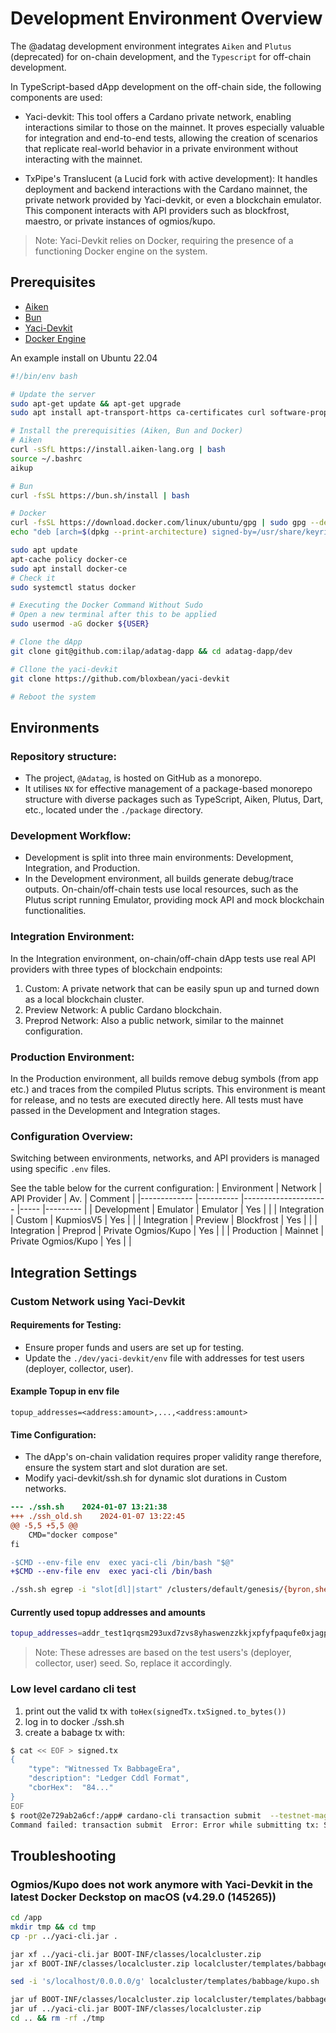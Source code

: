 # Development Environment Overview

The @adatag development environment integrates `Aiken` and `Plutus` (deprecated) for on-chain development, and the `Typescript` for off-chain development.

In TypeScript-based dApp development on the off-chain side, the following components are used:

- Yaci-devkit: This tool offers a Cardano private network, enabling interactions similar to those on the mainnet. It proves especially valuable for integration and end-to-end tests, allowing the creation of scenarios that replicate real-world behavior in a private environment without interacting with the mainnet.

- TxPipe's Translucent (a Lucid fork with active development): It handles deployment and backend interactions with the Cardano mainnet, the private network provided by Yaci-devkit, or even a blockchain emulator. This component interacts with API providers such as blockfrost, maestro, or private instances of ogmios/kupo.

> Note: Yaci-Devkit relies on Docker, requiring the presence of a functioning Docker engine on the system.

## Prerequisites

- [Aiken](https://aiken-lang.org/installation-instructions)
- [Bun](https://bun.sh/docs/installation)
- [Yaci-Devkit](https://github.com/bloxbean/yaci-devkit)
- [Docker Engine](https://docs.docker.com/engine/install/)

An example install on Ubuntu 22.04

```bash
#!/bin/env bash

# Update the server
sudo apt-get update && apt-get upgrade
sudo apt install apt-transport-https ca-certificates curl software-properties-common

# Install the prerequisities (Aiken, Bun and Docker)
# Aiken
curl -sSfL https://install.aiken-lang.org | bash
source ~/.bashrc
aikup

# Bun
curl -fsSL https://bun.sh/install | bash

# Docker
curl -fsSL https://download.docker.com/linux/ubuntu/gpg | sudo gpg --dearmor -o /usr/share/keyrings/docker-archive-keyring.gpg
echo "deb [arch=$(dpkg --print-architecture) signed-by=/usr/share/keyrings/docker-archive-keyring.gpg] https://download.docker.com/linux/ubuntu $(lsb_release -cs) stable" | sudo tee /etc/apt/sources.list.d/docker.list > /dev/null

sudo apt update
apt-cache policy docker-ce
sudo apt install docker-ce
# Check it
sudo systemctl status docker

# Executing the Docker Command Without Sudo
# Open a new terminal after this to be applied
sudo usermod -aG docker ${USER}

# Clone the dApp
git clone git@github.com:ilap/adatag-dapp && cd adatag-dapp/dev

# Cllone the yaci-devkit
git clone https://github.com/bloxbean/yaci-devkit

# Reboot the system

```

## Environments

### Repository structure:

- The project, `@Adatag`, is hosted on GitHub as a monorepo.
- It utilises `NX` for effective management of a package-based monorepo structure with diverse packages such as TypeScript, Aiken, Plutus, Dart, etc., located under the `./package` directory.

### Development Workflow:

- Development is split into three main environments: Development, Integration, and Production.
- In the Development environment, all builds generate debug/trace outputs. On-chain/off-chain tests use local resources, such as the Plutus script running Emulator, providing mock API and mock blockchain functionalities.

### Integration Environment:

In the Integration environment, on-chain/off-chain dApp tests use real API providers with three types of blockchain endpoints:

1. Custom: A private network that can be easily spun up and turned down as a local blockchain cluster.
2. Preview Network: A public Cardano blockchain.
3. Preprod Network: Also a public network, similar to the mainnet configuration.

### Production Environment:

In the Production environment, all builds remove debug symbols (from app etc.) and traces from the compiled Plutus scripts.
This environment is meant for release, and no tests are executed directly here.
All tests must have passed in the Development and Integration stages.

### Configuration Overview:

Switching between environments, networks, and API providers is managed using specific `.env` files.

See the table below for the current configuration:
| Environment | Network | API Provider | Av. | Comment |
|------------- |---------- |--------------------- |----- |--------- |
| Development | Emulator | Emulator | Yes | |
| Integration | Custom | KupmiosV5 | Yes | |
| Integration | Preview | Blockfrost | Yes | |
| Integration | Preprod | Private Ogmios/Kupo | Yes | |
| Production | Mainnet | Private Ogmios/Kupo | Yes | |

## Integration Settings

### Custom Network using Yaci-Devkit

#### Requirements for Testing:

- Ensure proper funds and users are set up for testing.
- Update the `./dev/yaci-devkit/env` file with addresses for test users (deployer, collector, user).

#### Example Topup in env file

```
topup_addresses=<address:amount>,...,<address:amount>
```

#### Time Configuration:

- The dApp's on-chain validation requires proper validity range therefore, ensure the system start and slot duration are set.
- Modify yaci-devkit/ssh.sh for dynamic slot durations in Custom networks.

```diff
--- ./ssh.sh	2024-01-07 13:21:38
+++ ./ssh_old.sh	2024-01-07 13:22:45
@@ -5,5 +5,5 @@
    CMD="docker compose"
fi

-$CMD --env-file env  exec yaci-cli /bin/bash "$@"
+$CMD --env-file env  exec yaci-cli /bin/bash
```

```bash
./ssh.sh egrep -i "slot[dl]|start" /clusters/default/genesis/{byron,shelley}/genesis.json
```

#### Currently used topup addresses and amounts

```bash
topup_addresses=addr_test1qrqsm293uxd7zvs8yhaswenzzkkjxpfyfpaqufe0xjagp0hgyslwlf6ca9eend95lyw7pea32c2rtspq43sxd4a7sqwskerfjg:10000,addr_test1qrqsm293uxd7zvs8yhaswenzzkkjxpfyfpaqufe0xjagp0hgyslwlf6ca9eend95lyw7pea32c2rtspq43sxd4a7sqwskerfjg:500,addr_test1qrqsm293uxd7zvs8yhaswenzzkkjxpfyfpaqufe0xjagp0hgyslwlf6ca9eend95lyw7pea32c2rtspq43sxd4a7sqwskerfjg:50,addr_test1qp0ueqgz64d3vns8j2tp4ef8jh9dgq5qevhdrg2tz3vw0fnzl28slr3x8ngs8x72w3jgsgeympuscxfyzl53yd4k0cas4u67dp:10000,addr_test1qp0ueqgz64d3vns8j2tp4ef8jh9dgq5qevhdrg2tz3vw0fnzl28slr3x8ngs8x72w3jgsgeympuscxfyzl53yd4k0cas4u67dp:500,addr_test1qp0ueqgz64d3vns8j2tp4ef8jh9dgq5qevhdrg2tz3vw0fnzl28slr3x8ngs8x72w3jgsgeympuscxfyzl53yd4k0cas4u67dp:50,addr_test1qzza6achtargva760zfz8q37wfyl03sjgzev2rtsphew5r0qsh7mgst7chd99j6y6zqf00wx7whmydyjx2tqzxg0vv2qrn4s4m:10000,addr_test1qzza6achtargva760zfz8q37wfyl03sjgzev2rtsphew5r0qsh7mgst7chd99j6y6zqf00wx7whmydyjx2tqzxg0vv2qrn4s4m:500,addr_test1qzza6achtargva760zfz8q37wfyl03sjgzev2rtsphew5r0qsh7mgst7chd99j6y6zqf00wx7whmydyjx2tqzxg0vv2qrn4s4m:50
```

> Note: These adresses are based on the test users's (deployer, collector, user) seed. So, replace it accordingly.

### Low level cardano cli test

1. print out the valid tx with `toHex(signedTx.txSigned.to_bytes())`
2. log in to docker ./ssh.sh
3. create a babage tx with:

```bash
$ cat << EOF > signed.tx
{
    "type": "Witnessed Tx BabbageEra",
    "description": "Ledger Cddl Format",
    "cborHex":  "84..."
}
EOF
$ root@2e729ab2a6cf:/app# cardano-cli transaction submit  --testnet-magic 42 --socket-path /clusters/default/node-spo1/node.sock --tx-file tx.tx
Command failed: transaction submit  Error: Error while submitting tx: ShelleyTxValidationError ShelleyBasedEraBabbage (ApplyTxError [UtxowFailure ...

```

## Troubleshooting

### Ogmios/Kupo does not work anymore with Yaci-Devkit in the latest Docker Deckstop on macOS (v4.29.0 (145265))

```bash
cd /app
mkdir tmp && cd tmp
cp -pr ../yaci-cli.jar .

jar xf ../yaci-cli.jar BOOT-INF/classes/localcluster.zip
jar xf BOOT-INF/classes/localcluster.zip localcluster/templates/babbage/kupo.sh

sed -i 's/localhost/0.0.0.0/g' localcluster/templates/babbage/kupo.sh

jar uf BOOT-INF/classes/localcluster.zip localcluster/templates/babbage/kupo.sh
jar uf ../yaci-cli.jar BOOT-INF/classes/localcluster.zip
cd .. && rm -rf ./tmp
```
